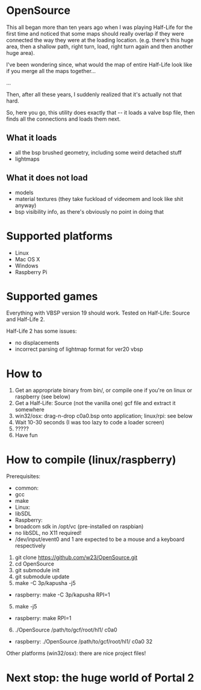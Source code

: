 OpenSource
==========

This all began more than ten years ago when I was playing Half-Life for the first time and noticed
that some maps should really overlap if they were connected the way they were at the loading location.
(e.g. there's this huge area, then a shallow path, right turn, load, right turn again and then another huge area).

I've been wondering since, what would the map of entire Half-Life look like if you merge all the maps together...

...

Then, after all these years, I suddenly realized that it's actually not that hard.

So, here you go, this utility does exactly that -- it loads a valve bsp file, then
finds all the connections and loads them next.

## What it loads
 - all the bsp brushed geometry, including some weird detached stuff
 - lightmaps

## What it does not load
 - models
 - material textures (they take fuckload of videomem and look like shit anyway)
 - bsp visibility info, as there's obviously no point in doing that

# Supported platforms
 - Linux
 - Mac OS X
 - Windows
 - Raspberry Pi

# Supported games
Everything with VBSP version 19 should work. Tested on Half-Life: Source and Half-Life 2.

Half-Life 2 has some issues:
 * no displacements
 * incorrect parsing of lightmap format for ver20 vbsp

# How to

1. Get an appropriate binary from bin/, or compile one if you're on linux or raspberry (see below)
2. Get a Half-Life: Source (not the vanilla one) gcf file and extract it somewhere
3. win32/osx: drag-n-drop c0a0.bsp onto application; linux/rpi: see below
4. Wait 10-30 seconds (I was too lazy to code a loader screen)
5. ?????
6. Have fun


# How to compile (linux/raspberry)
Prerequisites:
* common:
 * gcc
 * make
* Linux:
 * libSDL
* Raspberry:
 * broadcom sdk in /opt/vc (pre-installed on raspbian)
 * no libSDL, no X11 required!
 * /dev/input/event0 and 1 are expected to be a mouse and a keyboard respectively

1. git clone https://github.com/w23/OpenSource.git
2. cd OpenSource
2. git submodule init
3. git submodule update
4. make -C 3p/kapusha -j5
 - raspberry: make -C 3p/kapusha RPI=1
5. make -j5
 - raspberry: make RPI=1
6. ./OpenSource /path/to/gcf/root/hl1/ c0a0
 - raspberry: ./OpenSource /path/to/gcf/root/hl1/ c0a0 32

Other platforms (win32/osx): there are nice project files!

# Next stop: the huge world of Portal 2
